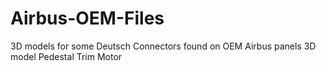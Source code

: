 # Airbus-OEM-Files
3D models for some Deutsch Connectors found on OEM Airbus panels
3D model Pedestal Trim Motor
